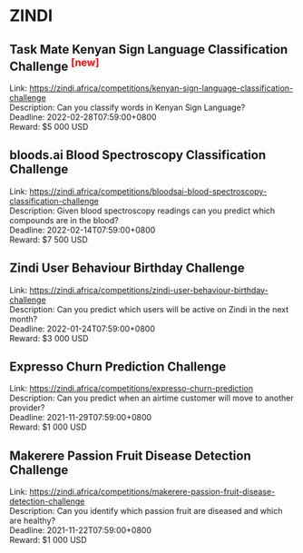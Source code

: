 # ZINDI



## Task Mate Kenyan Sign Language Classification Challenge <sup style="color:red">[new]<sup>  

Link: https://zindi.africa/competitions/kenyan-sign-language-classification-challenge  
Description: Can you classify words in Kenyan Sign Language?   
Deadline: 2022-02-28T07:59:00+0800  
Reward: $5 000 USD  


## bloods.ai Blood Spectroscopy Classification Challenge

Link: https://zindi.africa/competitions/bloodsai-blood-spectroscopy-classification-challenge  
Description: Given blood spectroscopy readings can you predict which compounds are in the blood?  
Deadline: 2022-02-14T07:59:00+0800  
Reward: $7 500 USD  


## Zindi User Behaviour Birthday Challenge

Link: https://zindi.africa/competitions/zindi-user-behaviour-birthday-challenge  
Description: Can you predict which users will be active on Zindi in the next month?  
Deadline: 2022-01-24T07:59:00+0800  
Reward: $3 000 USD  


## Expresso Churn Prediction Challenge

Link: https://zindi.africa/competitions/expresso-churn-prediction  
Description: Can you predict when an airtime customer will move to another provider?  
Deadline: 2021-11-29T07:59:00+0800  
Reward: $1 000 USD  


## Makerere Passion Fruit Disease Detection Challenge

Link: https://zindi.africa/competitions/makerere-passion-fruit-disease-detection-challenge  
Description: Can you identify which passion fruit are diseased and which are healthy?  
Deadline: 2021-11-22T07:59:00+0800  
Reward: $1 000 USD  


